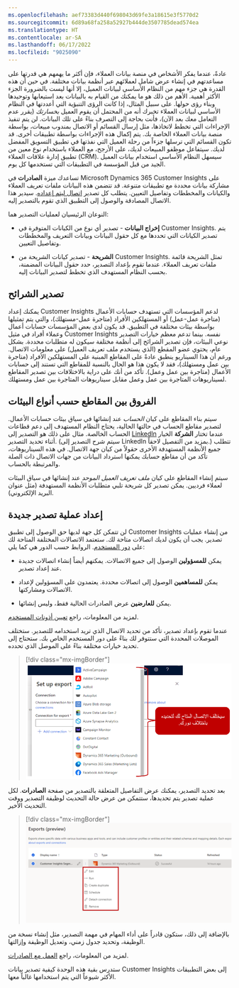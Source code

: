 ```yaml
---
ms.openlocfilehash: aef73383d440f698043d69fe3a18615e3f5770d2
ms.sourcegitcommit: 6d89a68fa258a52927b444de3507785dead574ea
ms.translationtype: HT
ms.contentlocale: ar-SA
ms.lasthandoff: 06/17/2022
ms.locfileid: "9025090"
---
```

عادةً، عندما يفكر الأشخاص في منصة بيانات العملاء، فإن أكثر ما يهمهم هي قدرتها على مساعدتهم في إنشاء عرض شامل لعملائهم عبر أنظمة بيانات مختلفة. في حين أن هذه القدرة هي جزء مهم من النظام الأساسي لبيانات العميل، إلا أنها ليست بالضرورة الجزء الأكثر أهمية. الأهم من ذلك هو ما يمكنك من القيام به بالبيانات بعد استيعابها وتوحيدها وبناء رؤى حولها. على سبيل المثال، إذا كانت الرؤى التنبؤية التي أعددتها في النظام الأساسي لبيانات العملاء تخبرك أنه من المحتمل أن يقوم العميل *بخسارتك* (يقرر عدم التعامل معك بعد الآن)، فأنت بحاجة إلى التصرف بناءً على تلك البيانات. لن يتم تنفيذ الإجراءات التي تخطط لاتخاذها، مثل إرسال القسائم أو الاتصال بمندوب مبيعات، بواسطة منصة بيانات العملاء الخاصة بك. يتم إكمال هذه الإجراءات بواسطة تطبيقات أخرى. قد تكون القسائم التي ترسلها جزءاً من رحلة العميل التي نفذتها في تطبيق التسويق المفضل لديك. سيتفاعل موظفو المبيعات لديك، على الأرجح، مع العملاء باستخدام نوع معين من تطبيق إدارة علاقات العملاء (CRM). سيسهل النظام الأساسي استخدام بيانات العميل الجيد من قبل المؤسسة في التطبيقات التي تستخدمها كل يوم.

تساعدك ميزة **الصادرات** في Microsoft Dynamics 365 Customer Insights على مشاركة بيانات محددة مع تطبيقات متنوعة. قد تتضمن هذه البيانات ملفات تعريف العملاء والكيانات والمخططات وتفاصيل التعيين. يتطلب كل تصدير [اتصال ليتم إعداده](/dynamics365/customer-insights/audience-insights/connections/?azure-portal=true). سيدير هذا الاتصال المصادقة والوصول إلى التطبيق الذي تقوم بالتصدير إليه.

النوعان الرئيسيان لعمليات التصدير هما:

- **إخراج البيانات** - تصدير أي نوع من الكيانات المتوفرة في Customer Insights. يتم تصدير الكيانات التي تحددها مع كل حقول البيانات وبيانات التعريف والمخططات وتفاصيل التعيين.

- **الشريحة** - تصدير كيانات الشريحة من Customer Insights. تمثل الشريحة قائمة ملفات تعريف العملاء. عندما تقوم بإعداد التصدير، حدد حقول البيانات المضمنة، بحسب النظام المستهدف الذي تخطط لتصدير البيانات إليه.

## <a name="export-segments"></a>تصدير الشرائح

يمكنك إعداد Customer Insights لدعم المؤسسات التي تستهدف حسابات الأعمال (متاجرة عمل-عمل) أو المستهلكين الأفراد (متاجرة عمل-مستهلك)، والتي يتم تمثيلها بواسطة بيئات مختلفة في التطبيق. قد يكون لدى بعض المؤسسات حسابات أعمال وعملاء أفراد في مثيل Customer Insights نفسه. بينما تدعم معظم خيارات التصدير نوعي البيئات، فإن تصدير الشرائح إلى أنظمة مختلفة سيكون له متطلبات محددة. بشكل عام، يحتوي عضو المقطع (الذي يستخدم ملف تعريف العميل) على معلومات الاتصال. ورغم أن هذا السيناريو ينطبق عادةً على المقاطع المبنية على المستهلكين الأفراد (متاجرة بين عمل ومستهلك)، فقد لا يكون هذا هو الحال بالنسبة للمقاطع التي تستند إلى حسابات الأعمال (متاجرة بين عمل وعمل). تأكد من أنك على دراية بالاختلافات بين تصدير المقاطع لسيناريوهات المتاجرة بين عمل وعمل ‬مقابل سيناريوهات المتاجرة بين عمل ومستهلك.

## <a name="segment-differences-between-environment-types"></a>الفروق بين المقاطع حسب أنواع البيئات

سيتم بناء المقاطع على كيان *الحساب* عند إنشائها في سياق بيئات حسابات الأعمال. لتصدير مقاطع الحساب في حالتها الحالية، يحتاج النظام المستهدف إلى دعم قطاعات الحساب الخالصة. مثال على ذلك هو التصدير إلى [LinkedIn](/dynamics365/customer-insights/audience-insights/export-linkedin-ads/?azure-portal=true) عندما تختار **الشركة** الخيار أثناء تحديد التصدير. (سيتم شرح التصدير إلى LinkedIn بمزيد من التفصيل لاحقاً.) تتطلب جميع الأنظمة المستهدفة الأخرى حقولاً من كيان جهة الاتصال. في هذه السيناريوهات، تأكد من أن مقاطع حسابك يمكنها استرداد البيانات من جهات الاتصال ذات الصلة والمرتبطة بالحساب.

سيتم إنشاء المقاطع على كيان *ملف تعريف العميل الموحد* عند إنشائها في سياق البيئات لعملاء فرديين. يمكن تصدير كل شريحة تلبي متطلبات الأنظمة المستهدفة (مثل عنوان البريد الإلكتروني).

## <a name="set-up-a-new-export"></a>إعداد عملية تصدير جديدة

لن تتمكن كل جهة لديها حق الوصول إلى تطبيق Customer Insights من إنشاء عمليات تصدير. يجب أن يكون لديك اتصالات متاحة لك. ستعتمد الاتصالات المختلفة المتاحة لك على [دور المستخدم](/dynamics365/customer-insights/audience-insights/permissions/?azure-portal=true). الروابط حسب الدور هي كما يلي:

- يمكن **للمسؤولين** الوصول إلى جميع الاتصالات. يمكنهم أيضاً إنشاء اتصالات جديدة عند إعداد تصدير.

- يمكن **للمساهمين** الوصول إلى اتصالات محددة. يعتمدون على المسؤولين لإعداد الاتصالات ومشاركتها.

- يمكن **للعارضين** عرض الصادرات الحالية فقط، وليس إنشائها.

لمزيد من المعلومات، راجع [تعيين أذونات المستخدم](/dynamics365/customer-insights/audience-insights/permissions/?azure-portal=true).

عندما تقوم بإعداد تصدير، تأكد من تحديد الاتصال الذي تريد استخدامه للتصدير. ستختلف الموصلات المحددة التي ستتوفر لك بناءً على دور المستخدم الخاص بك. ستحتاج إلى تحديد خيارات مختلفة بناءً على الموصل الذي تحدده.

> [!div class="mx-imgBorder"]
> [![لقطة شاشة للاتصالات المتوفرة بناءً على الدور.](../media/connections.png)](../media/connections.png#lightbox)

بعد تحديد التصدير، يمكنك عرض التفاصيل المتعلقة بالتصدير من صفحة **الصادرات**. لكل عملية تصدير يتم تحديدها، ستتمكن من عرض حالة التحديث لوظيفة التصدير ووقت التحديث الأخير.

> [!div class="mx-imgBorder"]
> [![لقطة شاشة للمهام المتوفرة في الإصدار الأولي للصادرات.](../media/export-tasks.png)](../media/export-tasks.png#lightbox)

بالإضافة إلى ذلك، ستكون قادراً على أداء المهام في مهمة التصدير، مثل إنشاء نسخة من الوظيفة، وتحديد جدول زمني، وتعديل الوظيفة وإزالتها.

لمزيد من المعلومات، راجع [العمل مع الصادرات](/dynamics365/customer-insights/audience-insights/export-destinations/?azure-portal=true).

ستدرس بقية هذه الوحدة كيفية تصدير بيانات Customer Insights إلى بعض التطبيقات الأكثر شيوعاً التي يتم استخدامها غالباً معها.
